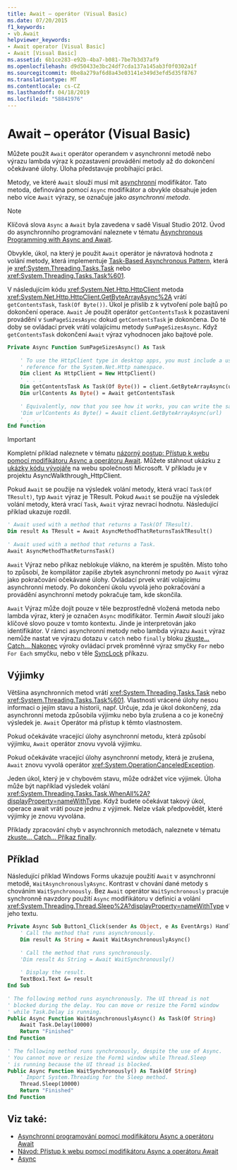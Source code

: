 ```yaml
---
title: Await – operátor (Visual Basic)
ms.date: 07/20/2015
f1_keywords:
- vb.Await
helpviewer_keywords:
- Await operator [Visual Basic]
- Await [Visual Basic]
ms.assetid: 6b1ce283-e92b-4ba7-b081-7be7b3d37af9
ms.openlocfilehash: d9d50433e3bc24df7cda137a145ab3f0f0302a1f
ms.sourcegitcommit: 0be8a279af6d8a43e03141e349d3efd5d35f8767
ms.translationtype: MT
ms.contentlocale: cs-CZ
ms.lasthandoff: 04/18/2019
ms.locfileid: "58841976"
---
```

# <a name="await-operator-visual-basic"></a>Await – operátor (Visual Basic)
Můžete použít `Await` operátor operandem v asynchronní metodě nebo výrazu lambda výraz k pozastavení provádění metody až do dokončení očekávané úlohy. Úloha představuje probíhající práci.  
  
 Metody, ve které `Await` slouží musí mít [asynchronní](../../../visual-basic/language-reference/modifiers/async.md) modifikátor. Tato metoda, definována pomocí `Async` modifikátor a obvykle obsahuje jeden nebo více `Await` výrazy, se označuje jako *asynchronní metoda*.  
  
> [!NOTE]
>  Klíčová slova `Async` a `Await` byla zavedena v sadě Visual Studio 2012. Úvod do asynchronního programování naleznete v tématu [Asynchronous Programming with Async and Await](../../../visual-basic/programming-guide/concepts/async/index.md).  
  
 Obvykle, úkol, na který je použit `Await` operátor je návratová hodnota z volání metody, která implementuje [Task-Based Asynchronous Pattern](https://go.microsoft.com/fwlink/?LinkId=204847), která je <xref:System.Threading.Tasks.Task> nebo <xref:System.Threading.Tasks.Task%601>.  
  
 V následujícím kódu <xref:System.Net.Http.HttpClient> metoda <xref:System.Net.Http.HttpClient.GetByteArrayAsync%2A> vrátí `getContentsTask`, `Task(Of Byte())`. Úkol je příslib z k vytvoření pole bajtů po dokončení operace. `Await` Je použit operátor `getContentsTask` k pozastavení provádění v `SumPageSizesAsync` dokud `getContentsTask` je dokončena. Do té doby se ovládací prvek vrátí volajícímu metody `SumPageSizesAsync`. Když `getContentsTask` dokončení `Await` výraz vyhodnocen jako bajtové pole.  
  
```vb  
Private Async Function SumPageSizesAsync() As Task  
  
    ' To use the HttpClient type in desktop apps, you must include a using directive and add a   
    ' reference for the System.Net.Http namespace.  
    Dim client As HttpClient = New HttpClient()   
    ' . . .   
    Dim getContentsTask As Task(Of Byte()) = client.GetByteArrayAsync(url)  
    Dim urlContents As Byte() = Await getContentsTask  
  
    ' Equivalently, now that you see how it works, you can write the same thing in a single line.  
    'Dim urlContents As Byte() = Await client.GetByteArrayAsync(url)  
    ' . . .  
End Function  
```  
  
> [!IMPORTANT]
>  Kompletní příklad naleznete v tématu [názorný postup: Přístup k webu pomocí modifikátoru Async a operátoru Await](../../../visual-basic/programming-guide/concepts/async/walkthrough-accessing-the-web-by-using-async-and-await.md). Můžete stáhnout ukázku z [ukázky kódu vývojáře](https://code.msdn.microsoft.com/Async-Sample-Accessing-the-9c10497f) na webu společnosti Microsoft. V příkladu je v projektu AsyncWalkthrough_HttpClient.  
  
 Pokud `Await` se použije na výsledek volání metody, která vrací `Task(Of TResult)`, typ `Await` výraz je TResult. Pokud `Await` se použije na výsledek volání metody, která vrací `Task`, `Await` výraz nevrací hodnotu. Následující příklad ukazuje rozdíl.  
  
```vb  
' Await used with a method that returns a Task(Of TResult).  
Dim result As TResult = Await AsyncMethodThatReturnsTaskTResult()  
  
' Await used with a method that returns a Task.  
Await AsyncMethodThatReturnsTask()  
```  
  
 `Await` Výraz nebo příkaz neblokuje vlákno, na kterém je spuštěn. Místo toho to způsobí, že kompilátor zapíše zbytek asynchronní metody po `Await` výraz jako pokračování očekávané úlohy. Ovládací prvek vrátí volajícímu asynchronní metody. Po dokončení úkolu vyvolá jeho pokračování a provádění asynchronní metody pokračuje tam, kde skončila.  
  
 `Await` Výraz může dojít pouze v těle bezprostředně vložená metoda nebo lambda výraz, který je označen `Async` modifikátor. Termín *Await* slouží jako klíčové slovo pouze v tomto kontextu. Jinde je interpretován jako identifikátor. V rámci asynchronní metody nebo lambda výrazu `Await` výraz nemůže nastat ve výrazu dotazu v `catch` nebo `finally` bloku [zkuste... Catch... Nakonec](../../../visual-basic/language-reference/statements/try-catch-finally-statement.md) výroky ovládací prvek proměnné výraz smyčky `For` nebo `For Each` smyčku, nebo v těle [SyncLock](../../../visual-basic/language-reference/statements/synclock-statement.md) příkazu.  
  
## <a name="exceptions"></a>Výjimky  
 Většina asynchronních metod vrátí <xref:System.Threading.Tasks.Task> nebo <xref:System.Threading.Tasks.Task%601>. Vlastnosti vrácené úlohy nesou informaci o jejím stavu a historii, např. Určuje, zda je úkol dokončený, zda asynchronní metoda způsobila výjimku nebo byla zrušena a co je konečný výsledek je. `Await` Operátor má přístup k těmto vlastnostem.  
  
 Pokud očekáváte vracející úlohy asynchronní metodu, která způsobí výjimku, `Await` operátor znovu vyvolá výjimku.  
  
 Pokud očekáváte vracející úlohy asynchronní metody, která je zrušena, `Await` znovu vyvolá operátor <xref:System.OperationCanceledException>.  
  
 Jeden úkol, který je v chybovém stavu, může odrážet více výjimek.  Úloha může být například výsledek volání <xref:System.Threading.Tasks.Task.WhenAll%2A?displayProperty=nameWithType>. Když budete očekávat takový úkol, operace await vrátí pouze jednu z výjimek. Nelze však předpovědět, které výjimky je znovu vyvolána.  
  
 Příklady zpracování chyb v asynchronních metodách, naleznete v tématu [zkuste... Catch... Příkaz finally](../../../visual-basic/language-reference/statements/try-catch-finally-statement.md).  
  
## <a name="example"></a>Příklad  
 Následující příklad Windows Forms ukazuje použití `Await` v asynchronní metodě, `WaitAsynchronouslyAsync`. Kontrast v chování dané metody s chováním `WaitSynchronously`. Bez `Await` operátor `WaitSynchronously` pracuje synchronně navzdory použití `Async` modifikátoru v definici a volání <xref:System.Threading.Thread.Sleep%2A?displayProperty=nameWithType> v jeho textu.  
  
```vb  
Private Async Sub Button1_Click(sender As Object, e As EventArgs) Handles Button1.Click  
    ' Call the method that runs asynchronously.  
    Dim result As String = Await WaitAsynchronouslyAsync()  
  
    ' Call the method that runs synchronously.  
    'Dim result As String = Await WaitSynchronously()  
  
    ' Display the result.  
    TextBox1.Text &= result  
End Sub  
  
' The following method runs asynchronously. The UI thread is not  
' blocked during the delay. You can move or resize the Form1 window   
' while Task.Delay is running.  
Public Async Function WaitAsynchronouslyAsync() As Task(Of String)  
    Await Task.Delay(10000)  
    Return "Finished"  
End Function  
  
' The following method runs synchronously, despite the use of Async.  
' You cannot move or resize the Form1 window while Thread.Sleep  
' is running because the UI thread is blocked.  
Public Async Function WaitSynchronously() As Task(Of String)  
    ' Import System.Threading for the Sleep method.  
    Thread.Sleep(10000)  
    Return "Finished"  
End Function  
```  
  
## <a name="see-also"></a>Viz také:

- [Asynchronní programování pomocí modifikátoru Async a operátoru Await](../../../visual-basic/programming-guide/concepts/async/index.md)
- [Návod: Přístup k webu pomocí modifikátoru Async a operátoru Await](../../../visual-basic/programming-guide/concepts/async/walkthrough-accessing-the-web-by-using-async-and-await.md)
- [Async](../../../visual-basic/language-reference/modifiers/async.md)
